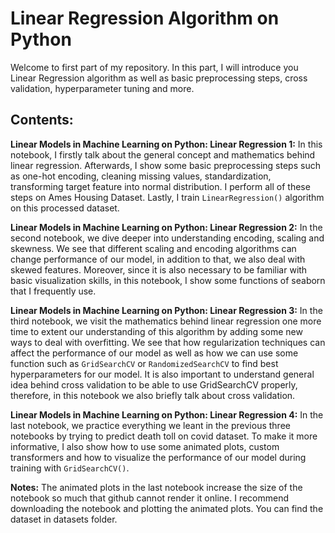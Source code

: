 # Linear Regression Algorithm on Python
Welcome to first part of my repository. In this part, I will introduce you Linear Regression algorithm as well as basic preprocessing steps, cross validation, hyperparameter tuning and more. 

## Contents:

**Linear Models in Machine Learning on Python: Linear Regression 1:** In this notebook, I firstly talk about the general concept and mathematics behind linear regression. Afterwards, I show some basic preprocessing steps such as one-hot encoding, cleaning missing values, standardization, transforming target feature into normal distribution. I perform all of these steps on Ames Housing Dataset. Lastly, I train `LinearRegression()` algorithm on this processed dataset.


**Linear Models in Machine Learning on Python: Linear Regression 2:** In the second notebook, we dive deeper into understanding encoding, scaling and skewness. We see that different scaling and encoding algorithms can change performance of our model, in addition to that, we also deal with skewed features. Moreover, since it is also necessary to be familiar with basic visualization skills, in this notebook, I show some functions of seaborn that I frequently use.

**Linear Models in Machine Learning on Python: Linear Regression 3:** In the third notebook, we visit the mathematics behind linear regression one more time to extent our understanding of this algorithm by adding some new ways to deal with overfitting. We see that how regularization techniques can affect the performance of our model as well as how we can use some function such as `GridSearchCV` or `RandomizedSearchCV` to find best hyperparameters for our model. It is also important to understand general idea behind cross validation to be able to use GridSearchCV properly, therefore, in this notebook we also briefly talk about cross validation.

**Linear Models in Machine Learning on Python: Linear Regression 4:** In the last notebook, we practice everything we leant in the previous three notebooks by trying to predict death toll on covid dataset. To make it more informative, I also show how to use some animated plots, custom transformers and how to visualize the performance of our model during training with `GridSearchCV()`.


**Notes:** The animated plots in the last notebook increase the size of the notebook so much that github cannot render it online. I recommend downloading the notebook and plotting the animated plots. You can find the dataset in datasets folder.
